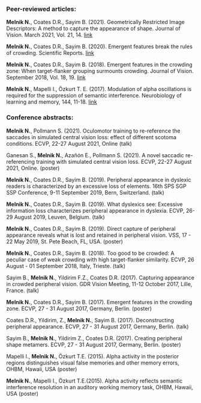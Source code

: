 
### Peer-reviewed articles: 

__Melnik N.__, Coates D.R., Sayim B. (2021). Geometrically Restricted Image Descriptors: A method to capture the appearance of shape. Journal of Vision. March 2021, Vol. 21, 14. [link](https://doi.org/10.1167/jov.21.3.14)

__Melnik N.__, Coates D.R., Sayim B. (2020). Emergent features break the rules of crowding. Scientific Reports. [link](http://www.nature.com/articles/s41598-019-57277-y)

__Melnik N.__, Coates D.R., Sayim B. (2018). Emergent features in the crowding zone: When target-flanker grouping surmounts crowding. Journal of Vision. September 2018, Vol. 18, 19. [link](http://jov.arvojournals.org/article.aspx?articleid=2703422)

__Melnik N.__, Mapelli I., Özkurt T. E. (2017). Modulation of alpha oscillations is required for the suppression of semantic interference. Neurobiology of learning and memory, 144, 11-18. [link](https://doi.org/10.1016/j.nlm.2017.05.007)


### Conference abstracts:

__Melnik N.__, Pollmann S. (2021). Oculomotor training to re-reference the saccades in simulated central vision loss: effect of different scotoma conditions. ECVP, 22-27 August 2021, Online (talk)

Ganesan S., __Melnik N.__, Azañón E., Pollmann S. (2021). A novel saccadic re-referencing training with simulated central vision loss. ECVP, 22-27 August 2021, Online. (poster)

__Melnik N.__, Coates D.R., Sayim B. (2019). Peripheral appearance in dyslexic readers is characterized by an excessive loss of elements. 16th SPS SGP SSP Conference, 9-11 September 2019, Bern, Switzerland. (talk)

__Melnik N.__, Coates D.R., Sayim B. (2019). What dyslexics see: Excessive information loss characterizes peripheral appearance in dyslexia. ECVP, 26-29 August 2019, Leuven, Belgium. (talk)

__Melnik N.__, Coates D.R., Sayim B. (2019). Direct capture of peripheral appearance reveals what is lost and retained in peripheral vision. VSS, 17 - 22 May 2019, St. Pete Beach, FL, USA. (poster)

__Melnik N.__, Coates D.R., Sayim B. (2018). Too good to be crowded: A peculiar case of weak crowding with high target-flanker similarity. ECVP, 26 August - 01 September 2018, Italy, Trieste. (talk)

Sayim B., __Melnik N.__, Yildirim F.Z., Coates D.R. (2017). Capturing appearance in crowded peripheral vision. GDR Vision Meeting, 11-12 October 2017, Lille, France. (talk)

__Melnik N.__, Coates D.R., Sayim B. (2017). Emergent features in the crowding zone. ECVP, 27 - 31 August 2017, Germany, Berlin. (poster)

Coates D.R., Yildirim, Z., __Melnik N.__, Sayim B. (2017). Deconstructing peripheral appearance. ECVP, 27 - 31 August 2017, Germany, Berlin. (talk)

Sayim B., __Melnik N.__, Yildirim Z., Coates D.R. (2017). Creating peripheral shape metamers. ECVP, 27 - 31 August 2017, Germany, Berlin. (poster)

Mapelli I., __Melnik N.__, Özkurt T.E. (2015). Alpha activity in the posterior regions distinguishes visual false memories and other memory errors, OHBM, Hawaii, USA (poster)

__Melnik N.__, Mapelli I., Özkurt T.E.(2015). Alpha activity reflects semantic interference resolution in an auditory working memory task, OHBM, Hawaii, USA (poster)
